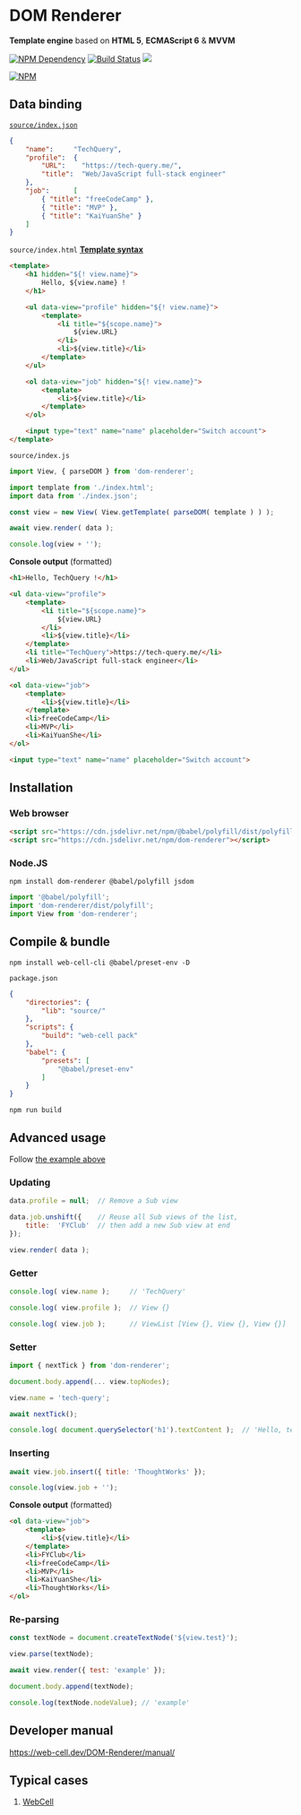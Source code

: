 # DOM Renderer

**Template engine** based on **HTML 5**, **ECMAScript 6** & **MVVM**

[![NPM Dependency](https://david-dm.org/EasyWebApp/DOM-Renderer.svg)](https://david-dm.org/EasyWebApp/DOM-Renderer)
[![Build Status](https://travis-ci.com/EasyWebApp/DOM-Renderer.svg?branch=master)](https://travis-ci.com/EasyWebApp/DOM-Renderer)
[![](https://data.jsdelivr.com/v1/package/npm/dom-renderer/badge?style=rounded)](https://www.jsdelivr.com/package/npm/dom-renderer)

[![NPM](https://nodei.co/npm/dom-renderer.png?downloads=true&downloadRank=true&stars=true)](https://nodei.co/npm/dom-renderer/)

## Data binding

[`source/index.json`](https://github.com/EasyWebApp/DOM-Renderer/blob/master/test/source/index.json)

```JSON
{
    "name":     "TechQuery",
    "profile":  {
        "URL":    "https://tech-query.me/",
        "title":  "Web/JavaScript full-stack engineer"
    },
    "job":      [
        { "title": "freeCodeCamp" },
        { "title": "MVP" },
        { "title": "KaiYuanShe" }
    ]
}
```

`source/index.html` [**Template syntax**](https://web-cell.dev/DOM-Renderer/manual/Template.html)

```HTML
<template>
    <h1 hidden="${! view.name}">
        Hello, ${view.name} !
    </h1>

    <ul data-view="profile" hidden="${! view.name}">
        <template>
            <li title="${scope.name}">
                ${view.URL}
            </li>
            <li>${view.title}</li>
        </template>
    </ul>

    <ol data-view="job" hidden="${! view.name}">
        <template>
            <li>${view.title}</li>
        </template>
    </ol>

    <input type="text" name="name" placeholder="Switch account">
</template>
```

`source/index.js`

```JavaScript
import View, { parseDOM } from 'dom-renderer';

import template from './index.html';
import data from './index.json';

const view = new View( View.getTemplate( parseDOM( template ) ) );

await view.render( data );

console.log(view + '');
```

**Console output** (formatted)

```HTML
<h1>Hello, TechQuery !</h1>

<ul data-view="profile">
    <template>
        <li title="${scope.name}">
            ${view.URL}
        </li>
        <li>${view.title}</li>
    </template>
    <li title="TechQuery">https://tech-query.me/</li>
    <li>Web/JavaScript full-stack engineer</li>
</ul>

<ol data-view="job">
    <template>
        <li>${view.title}</li>
    </template>
    <li>freeCodeCamp</li>
    <li>MVP</li>
    <li>KaiYuanShe</li>
</ol>

<input type="text" name="name" placeholder="Switch account">
```

## Installation

### Web browser

```HTML
<script src="https://cdn.jsdelivr.net/npm/@babel/polyfill/dist/polyfill.min.js"></script>
<script src="https://cdn.jsdelivr.net/npm/dom-renderer"></script>
```

### Node.JS

```Shell
npm install dom-renderer @babel/polyfill jsdom
```

```JavaScript
import '@babel/polyfill';
import 'dom-renderer/dist/polyfill';
import View from 'dom-renderer';
```

## Compile & bundle

```Shell
npm install web-cell-cli @babel/preset-env -D
```

`package.json`

```JSON
{
    "directories": {
        "lib": "source/"
    },
    "scripts": {
        "build": "web-cell pack"
    },
    "babel": {
        "presets": [
            "@babel/preset-env"
        ]
    }
}
```

```Shell
npm run build
```

## Advanced usage

Follow [the example above](#data-binding)

### Updating

```JavaScript
data.profile = null;  // Remove a Sub view

data.job.unshift({    // Reuse all Sub views of the list,
    title:  'FYClub'  // then add a new Sub view at end
});

view.render( data );
```

### Getter

```JavaScript
console.log( view.name );     // 'TechQuery'

console.log( view.profile );  // View {}

console.log( view.job );      // ViewList [View {}, View {}, View {}]
```

### Setter

```JavaScript
import { nextTick } from 'dom-renderer';

document.body.append(... view.topNodes);

view.name = 'tech-query';

await nextTick();

console.log( document.querySelector('h1').textContent );  // 'Hello, tech-query !'
```

### Inserting

```javascript
await view.job.insert({ title: 'ThoughtWorks' });

console.log(view.job + '');
```

**Console output** (formatted)

```html
<ol data-view="job">
    <template>
        <li>${view.title}</li>
    </template>
    <li>FYClub</li>
    <li>freeCodeCamp</li>
    <li>MVP</li>
    <li>KaiYuanShe</li>
    <li>ThoughtWorks</li>
</ol>
```

### Re-parsing

```javascript
const textNode = document.createTextNode('${view.test}');

view.parse(textNode);

await view.render({ test: 'example' });

document.body.append(textNode);

console.log(textNode.nodeValue); // 'example'
```

## Developer manual

https://web-cell.dev/DOM-Renderer/manual/

## Typical cases

1.  [WebCell](https://web-cell.dev/)
